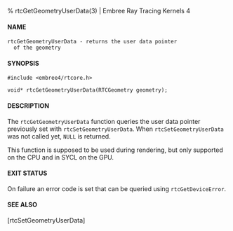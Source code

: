 % rtcGetGeometryUserData(3) | Embree Ray Tracing Kernels 4

#### NAME

    rtcGetGeometryUserData - returns the user data pointer
      of the geometry

#### SYNOPSIS

    #include <embree4/rtcore.h>

    void* rtcGetGeometryUserData(RTCGeometry geometry);

#### DESCRIPTION

The `rtcGetGeometryUserData` function queries the user data pointer
previously set with `rtcSetGeometryUserData`. When
`rtcSetGeometryUserData` was not called yet, `NULL` is returned.

This function is supposed to be used during rendering, but only
supported on the CPU and in SYCL on the GPU.

#### EXIT STATUS

On failure an error code is set that can be queried using
`rtcGetDeviceError`.

#### SEE ALSO

[rtcSetGeometryUserData]
